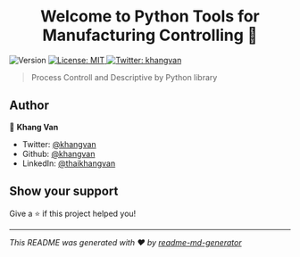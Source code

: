 <h1 align="center">Welcome to Python Tools for Manufacturing Controlling 👋</h1>
<p>
  <img alt="Version" src="https://img.shields.io/badge/version-1.2-blue.svg?cacheSeconds=2592000" />
  <a href="#" target="_blank">
    <img alt="License: MIT" src="https://img.shields.io/badge/License-MIT-yellow.svg" />
  </a>
  <a href="https://twitter.com/khangvan" target="_blank">
    <img alt="Twitter: khangvan" src="https://img.shields.io/twitter/follow/khangvan.svg?style=social" />
  </a>
</p>

> Process Controll and Descriptive by Python library

## Author

👤 **Khang Van**

* Twitter: [@khangvan](https://twitter.com/khangvan)
* Github: [@khangvan](https://github.com/khangvan)
* LinkedIn: [@thaikhangvan](https://linkedin.com/in/thaikhangvan)

## Show your support

Give a ⭐️ if this project helped you!

***
_This README was generated with ❤️ by [readme-md-generator](https://github.com/kefranabg/readme-md-generator)_